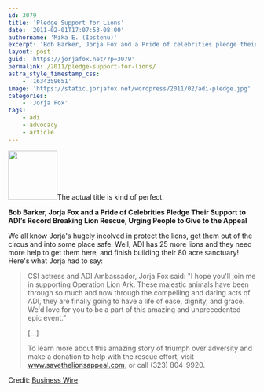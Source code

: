 ```yaml
---
id: 3079
title: 'Pledge Support for Lions'
date: '2011-02-01T17:07:53-08:00'
authorname: 'Mika E. (Ipstenu)'
excerpt: 'Bob Barker, Jorja Fox and a Pride of celebrities pledge their support to ADI’s record breaking lion rescue, urging people to give to the appeal.'
layout: post
guid: 'https://jorjafox.net/?p=3079'
permalink: /2011/pledge-support-for-lions/
astra_style_timestamp_css:
    - '1634359651'
image: 'https://static.jorjafox.net/wordpress/2011/02/adi-pledge.jpg'
categories:
    - 'Jorja Fox'
tags:
    - adi
    - advocacy
    - article
---
```


<img src="//static.jorjafox.net/wordpress/2011/02/adi-pledge-100x100.jpg" alt="" title="adi-pledge" width="100" height="100" class="alignleft size-thumbnail wp-image-3080" />The actual title is kind of perfect.

**Bob Barker, Jorja Fox and a Pride of Celebrities Pledge Their Support to ADI’s Record Breaking Lion Rescue, Urging People to Give to the Appeal**

We all know Jorja's hugely incolved in protect the lions, get them out of the circus and into some place safe.  Well, ADI has 25 more lions and they need more help to get them here, and finish building their 80 acre sanctuary! Here's what Jorja had to say:

<blockquote>CSI actress and ADI Ambassador, Jorja Fox said: "I hope you'll join me in supporting Operation Lion Ark. These majestic animals have been through so much and now through the compelling and daring acts of ADI, they are finally going to have a life of ease, dignity, and grace. We'd love for you to be a part of this amazing and unprecedented epic event.”

[...]

To learn more about this amazing story of triumph over adversity and make a donation to help with the rescue effort, visit www.savethelionsappeal.com, or call (323) 804-9920.</blockquote>

Credit: <a href="http://www.businesswire.com/news/home/20110201007057/en/Bob-Barker-Jorja-Fox-Pride-Celebrities-Pledge">Business Wire</a>
